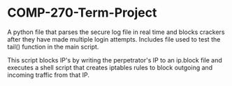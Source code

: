 # COMP-270-Term-Project
A python file that parses the secure log file in real time and blocks crackers after they have made multiple login attempts. Includes file used to test the tail() function in the main script. 

This script blocks IP's by writing the perpetrator's IP to an ip.block file and executes a shell script that creates iptables rules to block outgoing and incoming traffic from that IP.
